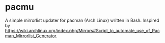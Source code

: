 pacmu
=====

A simple mirrorlist updater for pacman (Arch Linux) written in Bash.  Inspired by https://wiki.archlinux.org/index.php/Mirrors#Script_to_automate_use_of_Pacman_Mirrorlist_Generator.